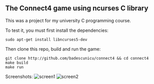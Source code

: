 ## The Connect4 game using ncurses C library
This was a project for my university C programming course.

To test it, you must first install the dependencies:
```
sudo apt-get install libncurses5-dev
```

Then clone this repo, build and run the game:
```
git clone http://github.com/badescunicu/connect4 && cd connect4
make build
make run
```

Screenshots:
![screen1](http://img822.imageshack.us/img822/2540/rszscreen1.png)
![screen2](http://img72.imageshack.us/img72/2241/rszscreen3.png)
